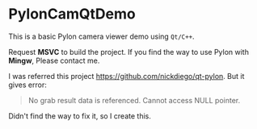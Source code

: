 # PylonCamQtDemo
This is a basic Pylon camera viewer demo using `Qt/C++`.

Request **MSVC** to build the project.
If you find the way to use Pylon with **Mingw**, Please contact me.

I was referred this project https://github.com/nickdiego/qt-pylon.
But it gives error:
> No grab result data is referenced. Cannot access NULL pointer.

Didn't find the way to fix it, so I create this.
